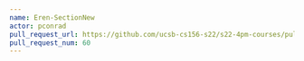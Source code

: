 ```yaml
---
name: Eren-SectionNew
actor: pconrad
pull_request_url: https://github.com/ucsb-cs156-s22/s22-4pm-courses/pull/60
pull_request_num: 60
---
```

